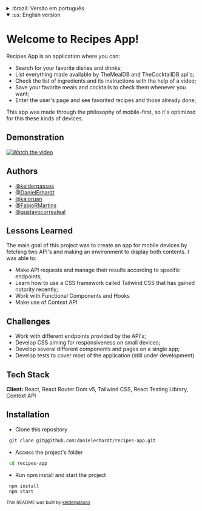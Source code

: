 <details>
  <summary>:brazil: Versão em português</summary>
  
# Bem vindos ao Recipes App!

 Recipes App é uma aplicação onde você pode: 
 - Procurar por seu prato ou coquetel favorito;
 - Listar tudo disponibilizado pelas api's TheMealDB e TheCocktailDB;
 - Checar a lista de ingredientes e suas instruções com o auxílio de vídeos;
 - Salvar seus pratos e coqueteis favoritos para checá-los sempre que quiser;
 - Acessar sua área de usuário e ver o histórico de receitas preparadas e favoritadas;
 
 Esta aplicação foi feita pensando dispositos móveis especialmente, então ela é otimitizada para estes tipos de aparelhos.


## Demonstração

 [![Watch the video]](https://user-images.githubusercontent.com/98183452/190434893-32b14eed-d5ef-4fb9-9743-e13fafd71ba1.mp4)


## Autores

- [@kelderpassos](https://www.github.com/kelderpassos)
- [@DanielErhardt](https://github.com/DanielErhardt)
- [@kaioruan](https://github.com/kaioruan)
- [@FabioRMartins](https://github.com/FabioRMartins)
- [@gustavocorrealeal](https://github.com/gustavocorrealeal)

## Lições aprendidas

O principal objetivo objetivo deste projeto foi criar uma aplicação voltada para dispositivos móveis
consultando duas api's e fazendo um ambiente para dispor ambos conteúdos. Fui capaz de:
- Fazer requisições às api's e gerenciar os resultados de acordo com endpoints específicos;
- Aprender a usar um framework de CSS chamado Tailwind CSS que tem ganhado notoriedade recentemente;
- Trabalhar com Componentes Funcionais e Hooks;
- Fazer uso de Context API;

## Desafios
- Trabalhar com os diferentes endpoints fornecidos pelas api's;
- Desenvolver CSS voltado para responsividade em dispositivos pequenos;
- Desenvolver diversos componentes e páginas diferentes em uma única aplicação;
- Desenvolver testes para cobrir a maior parte da aplicação (ainda em desenvolvimento);

## Tecnologias:
React, React Router Dom v5, Tailwind CSS, React Testing Library, Context API

## Instalação

- Clone este repositório

```bash
 git clone git@github.com:danielerhardt/recipes-app.git  
```
- Acesse a pasta do projeto

```bash
 cd recipes-app
```
- Rode npm install e inicie a aplicação

```bash
 npm install
 npm start
```
    
<sub>Este README foi construído por [kelderpassos](https://www.github.com/kelderpassos)</sub>
</details>

<details open>
  <summary>:us: English version</summary>
  
# Welcome to Recipes App!

 Recipes App is an application where you can: 
 - Search for your favorite dishes and drinks;
 - List everything made available by TheMealDB and TheCocktailDB api's;
 - Check the list of ingredients and its instructions with the help of a video;
 - Save your favorite meals and cocktails to check them whenever you want;
 - Enter the user's page and see favorited recipes and those already done;
 
 This app was made through the philosophy of mobile-first, so it's optimized for this these kinds of devices.

## Demonstration

 [![Watch the video](https://user-images.githubusercontent.com/98183452/190268802-5b92dbb4-4db6-4479-8b39-06aa9bb09fb0.png)](https://user-images.githubusercontent.com/98183452/190267838-d92c0f37-3bec-42dd-9999-3fa2adf0f960.mp4)


## Authors

- [@kelderpassos](https://www.github.com/kelderpassos)
- [@DanielErhardt](https://github.com/DanielErhardt)
- [@kaioruan](https://github.com/kaioruan)
- [@FabioRMartins](https://github.com/FabioRMartins)
- [@gustavocorrealeal](https://github.com/gustavocorrealeal)

## Lessons Learned

The main goal of this project was to create an app for mobile devices by fetching two API's 
and making an environment to display both contents. I was able to:
- Make API requests and manage their results according to specific endpoints;
- Learn how to use a CSS framework called Tailwind CSS that has gained notority recently;
- Work with Functional Components and Hooks
- Make use of Context API

## Challenges
- Work with different endpoints provided by the API's;
- Develop CSS aiming for responsiveness on small devices;
- Develop several different components and pages on a single app;
- Develop tests to cover most of the application (still under development)

## Tech Stack

**Client:** React, React Router Dom v5, Tailwind CSS, React Testing Library, Context API

## Installation

- Clone this repository

```bash
 git clone git@github.com:danielerhardt/recipes-app.git  
```
- Access the project's folder

```bash
 cd recipes-app 
```
- Run npm install and start the project

```bash
 npm install
 npm start
```

<sub>This README was built by [kelderpassos](https://www.github.com/kelderpassos)</sub>
</details>
    
